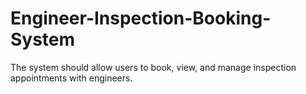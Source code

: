 # Engineer-Inspection-Booking-System
 The system should allow users to book, view, and manage inspection appointments with engineers. 
